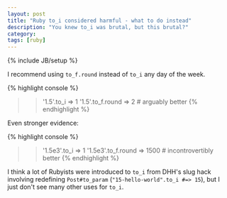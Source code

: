 ```yaml
---
layout: post
title: "Ruby to_i considered harmful - what to do instead"
description: "You knew to_i was brutal, but this brutal?"
category: 
tags: [ruby]
---
```

{% include JB/setup %}

I recommend using `to_f.round` instead of `to_i` any day of the week.

{% highlight console %}
>> '1.5'.to_i
=> 1
>> '1.5'.to_f.round
=> 2   # arguably better
{% endhighlight %}

Even stronger evidence:

{% highlight console %}
>> '1.5e3'.to_i
=> 1
>> '1.5e3'.to_f.round
=> 1500 # incontrovertibly better
{% endhighlight %}

I think a lot of Rubyists were introduced to `to_i` from DHH's slug hack involving redefining `Post#to_param` (`"15-hello-world".to_i #=> 15`), but I just don't see many other uses for `to_i`.
